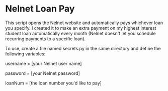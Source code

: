# Nelnet Loan Pay

This script opens the Nelnet website and automatically pays whichever loan you specify.  I created it to make an extra payment on my highest interest student loan automatically every month (Nelnet doesn't let you schedule recurring payments to a specific loan).

To use, create a file named secrets.py in the same directory and define the following variables:

username = [your Nelnet user name]

password = [your Nelnet password]

loanNum = [the loan number you'd like to pay]
